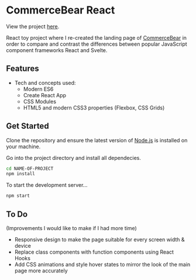 # CommerceBear React

View the project <a href="https://commerce-bear-react.vercel.app/">here</a>.

React toy project where I re-created the landing page of <a href="http://commercebear.com/">CommerceBear</a> in order to compare and contrast the differences between popular JavaScript component frameworks React and Svelte.

## Features
- Tech and concepts used: 
    * Modern ES6
    * Create React App
    * CSS Modules
    * HTML5 and modern CSS3 properties (Flexbox, CSS Grids)

## Get Started

Clone the repository and ensure the latest version of [Node.js](https://nodejs.org) is installed on your machine.

Go into the project directory and install all dependecies. 

```bash
cd NAME-OF-PROJECT
npm install
```

To start the development server...

```bash
npm start
```

## To Do
(Improvements I would like to make if I had more time)

- Responsive design to make the page suitable for every screen width & device 
- Replace class components with function components using React Hooks
- Add CSS animations and style hover states to mirror the look of the main page more accurately
